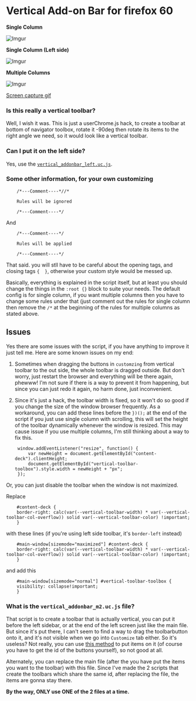 # Vertical Add-on Bar for firefox 60


**Single Column**

![Imgur](https://i.imgur.com/XReR5hD.jpg)

**Single Column (Left side)**

![Imgur](https://i.imgur.com/2MDNmc0.jpg)

**Multiple Columns**

![Imgur](https://i.imgur.com/ViDnQcc.jpg)

[Screen capture gif](https://i.imgur.com/RgxgWbK.gifv)


### Is this really a vertical toolbar?

Well, I wish it was. This is just a userChrome.js hack, to create a toolbar at bottom of navigator toolbox, rotate it -90deg then rotate its items to the right angle we need, so it would look like a vertical toolbar.

### Can I put it on the left side?
Yes, use the [`vertical_addonbar_left.uc.js`](https://github.com/tkhquang/userChrome.js/blob/master/Vertical%20Add-on%20Bar/vertical_addonbar_left.uc.js).

### Some other information, for your own customizing

        /*---Comment----*//*

        Rules will be ignored

        /*---Comment----*/
        
And

        /*---Comment----*/

        Rules will be applied

        /*---Comment----*/
        
That said. you will stll have to be careful about the opening tags, and closing tags `{  }`, otherwise your custom style would be messed up.

Basically, everything is explained in the script itself, but at least you should change the things in the `:root {}` block to suite your needs.
The default config is for single column, if you want multiple columns then you have to change some rules under that (just comment out the rules for single column then remove the `/*` at the beginning of the rules for multiple columns as stated above.

## Issues

Yes there are some issues with the script, if you have anything to improve it just tell me.
Here are some known issues on my end:

1. Sometimes when dragging the buttons in `customzing` from vertical toolbar to the out side, the whole toolbar is dragged outside. But don't worry, just restart the browser and everything will be there again, phewww! I'm not sure if there is a way to prevent it from happening, but since you can just redo it again, no harm done, just inconvenient.

2. Since it's just a hack, the toolbar width is fixed, so it won't do so good if you change the size of the window browser frequently. As a workaround, you can add these lines before the `})();` at the end of the script if you just use single column with scrolling, this will set the height of the toolbar dynamically whenever the window is resized. This may cause issue if you use multiple columns, I'm still thinking about a way to fix this.

        window.addEventListener("resize", function() {
            var newHeight = document.getElementById("content-deck").clientHeight;
            document.getElementById("vertical-toolbar-toolbox").style.width = newHeight + "px";
        });


Or, you can just disable the toolbar when the window is not maximized.

Replace

        #content-deck {
        border-right: calc(var(--vertical-toolbar-width) * var(--vertical-toolbar-col-overflow)) solid var(--vertical-toolbar-color) !important;
        }

with these lines (if you're using left side toolbar, it's `border-left` instead)

        #main-window[sizemode="maximized"] #content-deck {
        border-right: calc(var(--vertical-toolbar-width) * var(--vertical-toolbar-col-overflow)) solid var(--vertical-toolbar-color) !important;
        }

and add this

        #main-window[sizemode="normal"] #vertical-toolbar-toolbox {
        visibility: collapse!important;
        }
        
### What is the `vertical_addonbar_m2.uc.js` file?

That script is to create a toolbar that is actually vertical, you can put it before the left sidebar, or at the end of the left screen just like the main file. But since it's put there, I can't seem to find a way to drag the toolbarbutton onto it, and it's not visible when we go into `Customize` tab either. So it's useless? Not really, you can use [this method](http://forums.mozillazine.org/viewtopic.php?f=38&t=3037911 ) to put items on it (of course you have to get the id of the buttons yourself), so not good at all.

Alternately, you can replace the main file (after the you have put the items you want to the toolbar) with this file. Since I've made the 2 scripts that create the toolbars which share the same id, after replacing the file, the items are gonna stay there.

**By the way, ONLY use ONE of the 2 files at a time.**
